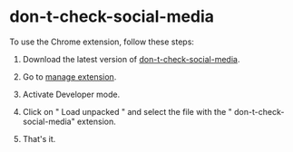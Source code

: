 # don-t-check-social-media

To use the Chrome extension, follow these steps:

1. Download the latest version of [don-t-check-social-media](https://github.com/whritedev/don-t-check-social-media).

2. Go to [manage extension](arc://extensions/).

3. Activate Developer mode.

4. Click on " Load unpacked " and select the file with the " don-t-check-social-media" extension.

5. That's it.
